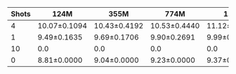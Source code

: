 |   Shots | 124M         | 355M         | 774M         | 1.5B         | 1.3B         | 2.7B         | 6B           |
|---------|--------------|--------------|--------------|--------------|--------------|--------------|--------------|
|       4 | 10.07±0.1094 | 10.43±0.4192 | 10.53±0.4440 | 11.12±0.1327 | 0.0          | 0.0          | 0.0          |
|       1 | 9.49±0.1635  | 9.69±0.1706  | 9.90±0.2691  | 9.99±0.0355  | 9.81±0.0734  | 10.23±0.0290 | 10.99±0.2279 |
|      10 | 0.0          | 0.0          | 0.0          | 0.0          | 11.25±0.0636 | 11.76±0.1282 | 12.24±0.3643 |
|       0 | 8.81±0.0000  | 9.04±0.0000  | 9.23±0.0000  | 9.37±0.0000  | 7.56±0.0000  | 7.64±0.0000  | 8.80±0.0000  |